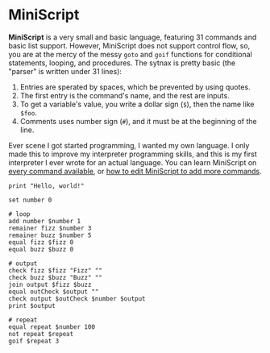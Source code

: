 # MiniScript
**MiniScript** is a very small and basic language, featuring 31 commands and basic list support. However, MiniScript does not support control flow, so, you are at the mercy of the messy `goto` and `goif` functions for conditional statements, looping, and procedures. The sytnax is pretty basic (the "parser" is written under 31 lines):

1. Entries are sperated by spaces, which be prevented by using quotes.
2. The first entry is the command's name, and the rest are inputs.
3. To get a variable's value, you write a dollar sign (`$`), then the name like `$foo`.
4. Comments uses number sign (`#`), and it must be at the beginning of the line.

Ever scene I got started programming, I wanted my own language. I only made this to improve my interpreter programming skills, and this is my first interpreter I ever wrote for an actual language. You can learn MiniScript on [every command available](https://github.com/Sombrero64/MiniScript/blob/main/guides/commands.md), or [how to edit MiniScript to add more commands](https://github.com/Sombrero64/MiniScript/blob/main/guides/editing.md).

```
print "Hello, world!"
```
```
set number 0

# loop
add number $number 1
remainer fizz $number 3
remainer buzz $number 5
equal fizz $fizz 0
equal buzz $buzz 0

# output
check fizz $fizz "Fizz" ""
check buzz $buzz "Buzz" ""
join output $fizz $buzz
equal outCheck $output ""
check output $outCheck $number $output
print $output

# repeat
equal repeat $number 100
not repeat $repeat
goif $repeat 3
```
